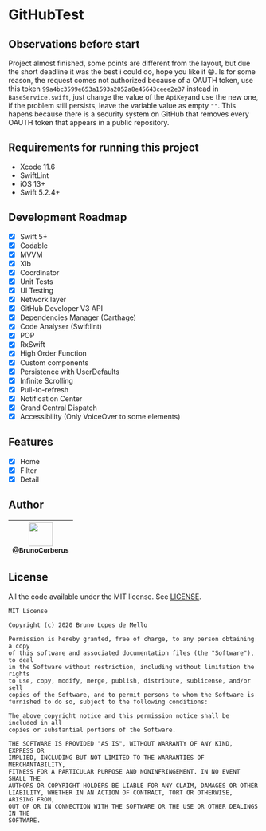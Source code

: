 # GitHubTest

## Observations before start
Project almost finished, some points are different from the layout, but due the short deadline it was the best i could do, hope you like it 😁. Is for some reason, the request comes not authorized because of a OAUTH token, use this token `99a4bc3599e653a1593a2052a8e45643ceee2e37` instead in `BaseService.swift`, just change the value of the `ApiKey`and use the new one, if the problem still persists, leave the variable value as empty `""`. This hapens because there is a security system on GitHub that removes every OAUTH token that appears in a public repository.

## Requirements for running this project
- Xcode 11.6
- SwiftLint
- iOS 13+
- Swift 5.2.4+
 
## Development Roadmap

- [x] Swift 5+
- [x] Codable
- [x] MVVM
- [x] Xib
- [x] Coordinator
- [x] Unit Tests
- [x] UI Testing
- [x] Network layer
- [x] GitHub Developer V3 API
- [x] Dependencies Manager (Carthage)
- [x] Code Analyser (Swiftlint)
- [x] POP
- [x] RxSwift
- [x] High Order Function
- [x] Custom components
- [x] Persistence with UserDefaults
- [x] Infinite Scrolling
- [x] Pull-to-refresh
- [x] Notification Center
- [x] Grand Central Dispatch
- [x] Accessibility (Only VoiceOver to some elements)

## Features
- [x] Home
- [x] Filter
- [x] Detail

## Author

| [<img src="https://avatars3.githubusercontent.com/u/10541956?s=400&u=eba6b61af608c7dbc1d36cbf2abacb880d9c6a71&v=4" width="48"><br><sub>@BrunoCerberus</sub>](https://github.com/BrunoCerberus) |
| :---: |

## License

All the code available under the MIT license. See [LICENSE](LICENSE).

```
MIT License

Copyright (c) 2020 Bruno Lopes de Mello

Permission is hereby granted, free of charge, to any person obtaining a copy
of this software and associated documentation files (the "Software"), to deal
in the Software without restriction, including without limitation the rights
to use, copy, modify, merge, publish, distribute, sublicense, and/or sell
copies of the Software, and to permit persons to whom the Software is
furnished to do so, subject to the following conditions:

The above copyright notice and this permission notice shall be included in all
copies or substantial portions of the Software.

THE SOFTWARE IS PROVIDED "AS IS", WITHOUT WARRANTY OF ANY KIND, EXPRESS OR
IMPLIED, INCLUDING BUT NOT LIMITED TO THE WARRANTIES OF MERCHANTABILITY,
FITNESS FOR A PARTICULAR PURPOSE AND NONINFRINGEMENT. IN NO EVENT SHALL THE
AUTHORS OR COPYRIGHT HOLDERS BE LIABLE FOR ANY CLAIM, DAMAGES OR OTHER
LIABILITY, WHETHER IN AN ACTION OF CONTRACT, TORT OR OTHERWISE, ARISING FROM,
OUT OF OR IN CONNECTION WITH THE SOFTWARE OR THE USE OR OTHER DEALINGS IN THE
SOFTWARE.
```
